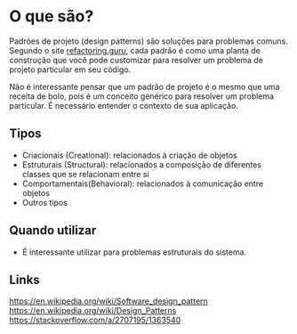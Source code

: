 # O que são? 

Padrões de projeto (design patterns) são soluções para problemas comuns. Segundo o site [refactoring.guru](https://refactoring.guru/pt-br/design-patterns), cada padrão é como uma planta de construção que você pode customizar para resolver um problema de projeto particular em seu código.

Não é interessante pensar que um padrão de projeto é o mesmo que uma receita de bolo, pois é um conceito genérico para resolver um problema particular. É necessário entender o contexto de sua aplicação.

## Tipos

- Criacionais (Creational): relacionados à criação de objetos
- Estruturais (Structural): relacionados a composição de diferentes classes que se relacionam entre si
- Comportamentais(Behavioral): relacionados à comunicação entre objetos
- Outros tipos

## Quando utilizar

- É interessante utilizar para problemas estruturais do sistema.

## Links

https://en.wikipedia.org/wiki/Software_design_pattern 
https://en.wikipedia.org/wiki/Design_Patterns 
https://stackoverflow.com/a/2707195/1363540 